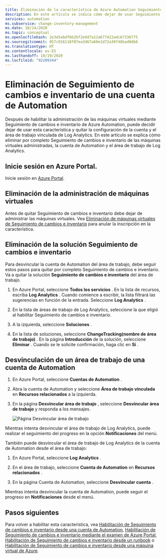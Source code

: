 ```yaml
---
title: Eliminación de la característica de Azure Automation Seguimiento de cambios e inventario
description: En este artículo se indica cómo dejar de usar Seguimiento de cambios e inventario y desvincular una cuenta de Automation del área de trabajo de Log Analytics.
services: automation
ms.subservice: change-inventory-management
ms.date: 10/14/2020
ms.topic: conceptual
ms.openlocfilehash: 2e3e5abdfbb2bf2e9d7a12a677422adc67336775
ms.sourcegitcommit: 957c916118f87ea3d67a60e1d72a30f48bad0db6
ms.translationtype: HT
ms.contentlocale: es-ES
ms.lasthandoff: 10/19/2020
ms.locfileid: "92209344"
---
```

# <a name="remove-change-tracking-and-inventory-from-automation-account"></a>Eliminación de Seguimiento de cambios e inventario de una cuenta de Automation

Después de habilitar la administración de las máquinas virtuales mediante Seguimiento de cambios e inventario de Azure Automation, puede decidir dejar de usar esta característica y quitar la configuración de la cuenta y el área de trabajo vinculada de Log Analytics. En este artículo se explica cómo eliminar por completo Seguimiento de cambios e inventario de las máquinas virtuales administradas, la cuenta de Automation y el área de trabajo de Log Analytics.

## <a name="sign-into-the-azure-portal"></a>Inicie sesión en Azure Portal.

Inicie sesión en [Azure Portal](https://portal.azure.com).

## <a name="remove-management-of-vms"></a>Eliminación de la administración de máquinas virtuales

Antes de quitar Seguimiento de cambios e inventario debe dejar de administrar las máquinas virtuales. Vea [Eliminación de máquinas virtuales de Seguimiento de cambios e inventario](remove-vms-from-change-tracking.md) para anular la inscripción en la característica.

## <a name="remove-changetracking-solution"></a>Eliminación de la solución Seguimiento de cambios e inventario

Para desvincular la cuenta de Automation del área de trabajo, debe seguir estos pasos para quitar por completo Seguimiento de cambios e inventario. Va a quitar la solución **Seguimiento de cambios e inventario** del área de trabajo.

1. En Azure Portal, seleccione **Todos los servicios** . En la lista de recursos, escriba **Log Analytics** . Cuando comience a escribir, la lista filtrará las sugerencias en función de la entrada. Seleccione **Log Analytics** .

2. En la lista de áreas de trabajo de Log Analytics, seleccione la que eligió al habilitar Seguimiento de cambios e inventario.

3. A la izquierda, seleccione **Soluciones** .  

4. En la lista de soluciones, seleccione **ChangeTracking(nombre de área de trabajo)** . En la página **Introducción** de la solución, seleccione **Eliminar** . Cuando se le solicite confirmación, haga clic en **Sí** .

## <a name="unlink-workspace-from-automation-account"></a>Desvinculación de un área de trabajo de una cuenta de Automation

1. En Azure Portal, seleccione **Cuentas de Automation** .

2. Abra la cuenta de Automation y seleccione **Área de trabajo vinculada** en **Recursos relacionados** a la izquierda.

3. En la página **Desvincular área de trabajo** , seleccione **Desvincular área de trabajo** y responda a los mensajes.

   ![Página Desvincular área de trabajo](media/remove-feature/automation-unlink-workspace-blade.png)

Mientras intenta desvincular el área de trabajo de Log Analytics, puede realizar el seguimiento del progreso en la opción **Notificaciones** del menú.

También puede desvincular el área de trabajo de Log Analytics de la cuenta de Automation desde el área de trabajo:

1. En Azure Portal, seleccione **Log Analytics** .

2. En el área de trabajo, seleccione **Cuenta de Automation** en **Recursos relacionados** .

3. En la página Cuenta de Automation, seleccione **Desvincular cuenta** .

Mientras intenta desvincular la cuenta de Automation, puede seguir el progreso en **Notificaciones** desde el menú.

## <a name="next-steps"></a>Pasos siguientes

Para volver a habilitar esta característica, vea [Habilitación de Seguimiento de cambios e inventario desde una cuenta de Automation](enable-from-automation-account.md), [Habilitación de Seguimiento de cambios e inventario mediante el examen de Azure Portal](enable-from-portal.md), [Habilitación de Seguimiento de cambios e inventario desde un runbook](enable-from-runbook.md) o [Habilitación de Seguimiento de cambios e inventario desde una máquina virtual de Azure](enable-from-vm.md).
